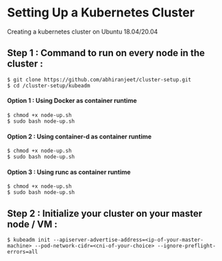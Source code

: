 # Setting Up a Kubernetes Cluster
Creating a kubernetes cluster on Ubuntu 18.04/20.04

## Step 1 : Command to run on every node in the cluster :
```
$ git clone https://github.com/abhiranjeet/cluster-setup.git
$ cd /cluster-setup/kubeadm
```
#### Option 1 : Using Docker as container runtime
```
$ chmod +x node-up.sh
$ sudo bash node-up.sh
```

#### Option 2 : Using container-d as container runtime
```
$ chmod +x node-up.sh
$ sudo bash node-up.sh
```

#### Option 3 : Using runc as container runtime
```
$ chmod +x node-up.sh
$ sudo bash node-up.sh
```

## Step 2 : Initialize your cluster on your master node / VM :
```
$ kubeadm init --apiserver-advertise-address=<ip-of-your-master-machine> --pod-network-cidr=<cni-of-your-choice> --ignore-preflight-errors=all
```
